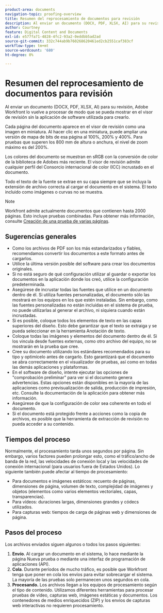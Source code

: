 ```yaml
---
product-area: documents
navigation-topic: proofing-overview
title: Resumen del reprocesamiento de documentos para revisión
description: Al enviar un documento (DOCX, PDF, XLSX, AI) para su revisión, Adobe Workfront lo vuelve a procesar de modo que se pueda mostrar en el visor de revisión sin la aplicación de software utilizada para crearlo.
author: Courtney
feature: Digital Content and Documents
exl-id: e577fa71-4828-4fc2-93a2-0eddbb5ad2ad
source-git-commit: 332c744ab9b760268620461ed2cb2551caf383cf
workflow-type: tm+mt
source-wordcount: '680'
ht-degree: 0%

---
```


# Resumen del reprocesamiento de documentos para revisión

Al enviar un documento (DOCX, PDF, XLSX, AI) para su revisión, Adobe Workfront lo vuelve a procesar de modo que se pueda mostrar en el visor de revisión sin la aplicación de software utilizada para crearlo. 

Cada página del documento aparece en el visor de revisión como una imagen en miniatura. Al hacer clic en una miniatura, puede ampliar una versión de mapa de bits de esa página al 100%, 200% y 400%. Para pruebas que superen los 800 mm de altura o anchura, el nivel de zoom máximo es del 200%.

Los colores del documento se muestran en sRGB con la conversión de color de la biblioteca de Adobes más reciente. El visor de revisión admite cualquier perfil del Consorcio internacional de color (ICC) incrustado en el documento.

Todo el texto de la fuente se extrae en su capa siempre que se incluya la extensión de archivo correcta al cargar el documento en el sistema. El texto incluido como imágenes o curvas no se muestra.

>[!NOTE]
>
>Workfront admite actualmente documentos que contienen hasta 2000 páginas. Esto incluye pruebas combinadas. Para obtener más información, consulte [Creación de una prueba de varias páginas](../../../review-and-approve-work/proofing/creating-proofs-within-workfront/create-multi-page-proof.md).

## Sugerencias generales

* Como los archivos de PDF son los más estandarizados y fiables, recomendamos convertir los documentos a este formato antes de cargarlos.
* Utilice la última versión posible del software para crear los documentos originales.
* Si no está seguro de qué configuración utilizar al guardar o exportar los documentos en la aplicación donde los creó, utilice la configuración predeterminada. 
* Asegúrese de incrustar todas las fuentes que utilice en un documento dentro de él. Si utiliza fuentes personalizadas, el documento sólo las mostrará en los equipos en los que estén instaladas. Sin embargo, como las fuentes personalizadas no están incluidas en el sistema de prueba, no puede utilizarlas al generar el archivo, ni siquiera cuando están incrustadas.
* Si es posible, coloque todos los elementos de texto en las capas superiores del diseño. Esto debe garantizar que el texto se extraiga y se pueda seleccionar en la herramienta Anotación de texto.
* Coloque todas las imágenes y elementos del documento dentro de él. Si los vincula desde fuentes externas, como otro archivo del equipo, no se mostrarán en la prueba que cree.
* Cree su documento utilizando los estándares recomendados para su tipo y optimícelo antes de cargarlo. Esto garantizará que el documento se abra correctamente en el visualizador de pruebas, así como en todas las demás aplicaciones y plataformas.
* En el software de diseño, intente ejecutar las opciones de &quot;comprobación preliminar&quot; para ver si el documento genera advertencias. Estas opciones están disponibles en la mayoría de las aplicaciones como previsualización de salida, producción de impresión, etc. Consulte la documentación de la aplicación para obtener más información.
* Asegúrese de que la configuración de color sea coherente en todo el documento.
* Si el documento está protegido frente a acciones como la copia de archivos, es posible que la herramienta de extracción de revisión no pueda acceder a su contenido.

## Tiempos del proceso

Normalmente, el procesamiento tarda unos segundos por página. Sin embargo, varios factores pueden prolongar esto, como el tráfico/ancho de banda de la red, las velocidades de conexión local y las velocidades de conexión internacional (para usuarios fuera de Estados Unidos). Lo siguiente también puede afectar al tiempo de procesamiento:

* Para documentos e imágenes estáticos: recuento de páginas, dimensiones de página, volumen de texto, complejidad de imágenes y objetos (elementos como varios elementos vectoriales, capas, transparencias).
* Para vídeos: duraciones largas, dimensiones grandes y códecs utilizados.
* Para capturas web: tiempos de carga de páginas web y dimensiones de página.

## Pasos del proceso

Los archivos enviados siguen algunos o todos los pasos siguientes:

1. **Envío**. Al cargar un documento en el sistema, lo hace mediante la página Nueva prueba o mediante una interfaz de programación de aplicaciones (API). 
1. **Cola**. Durante períodos de mucho tráfico, es posible que Workfront tenga que poner en cola los envíos para evitar sobrecargar el sistema. La mayoría de las pruebas solo permanecen unos segundos en cola. 
1. **Procesando.** Los archivos llegan a los equipos de procesamiento según el tipo de contenido. Utilizamos diferentes herramientas para procesar pruebas de vídeo, capturas web, imágenes estáticas y documentos. Los contenedores de medios enriquecidos (ZIP) y los envíos de capturas web interactivas no requieren procesamiento.
